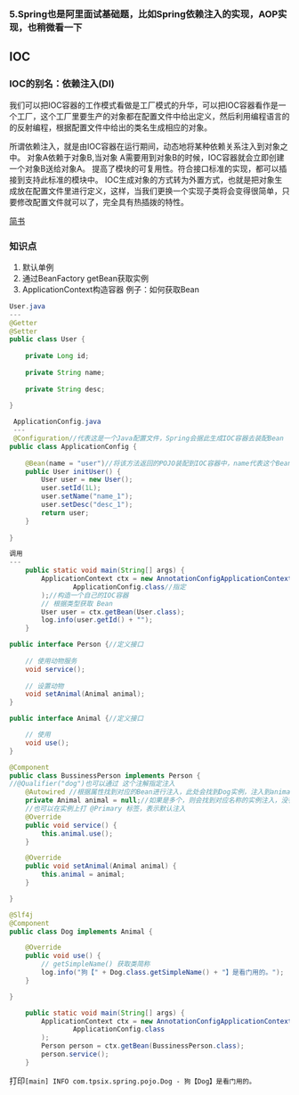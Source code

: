 ### 5.Spring也是阿里面试基础题，比如Spring依赖注入的实现，AOP实现，也稍微看一下
##  IOC
### IOC的别名：依赖注入(DI)
我们可以把IOC容器的工作模式看做是工厂模式的升华，可以把IOC容器看作是一个工厂，这个工厂里要生产的对象都在配置文件中给出定义，然后利用编程语言的的反射编程，根据配置文件中给出的类名生成相应的对象。

所谓依赖注入，就是由IOC容器在运行期间，动态地将某种依赖关系注入到对象之中。
对象A依赖于对象B,当对象 A需要用到对象B的时候，IOC容器就会立即创建一个对象B送给对象A。
提高了模块的可复用性。符合接口标准的实现，都可以插接到支持此标准的模块中。
IOC生成对象的方式转为外置方式，也就是把对象生成放在配置文件里进行定义，这样，当我们更换一个实现子类将会变得很简单，只要修改配置文件就可以了，完全具有热插拨的特性。

[简书](https://www.jianshu.com/p/9e3d40651e80)
### 知识点
1. 默认单例
2. 通过BeanFactory getBean获取实例
3. ApplicationContext构造容器
例子：如何获取Bean
``` java
User.java
---
@Getter  
@Setter  
public class User {  
  
    private Long id;  
  
    private String name;  
  
    private String desc;  
  
}

 ApplicationConfig.java 
 ---
 @Configuration//代表这是一个Java配置文件，Spring会据此生成IOC容器去装配Bean
public class ApplicationConfig {  
      
    @Bean(name = "user")//将该方法返回的POJO装配到IOC容器中，name代表这个Bean的名称
    public User initUser() {  
        User user = new User();  
        user.setId(1L);  
        user.setName("name_1");  
        user.setDesc("desc_1");  
        return user;  
    }
    
}

调用
---
    public static void main(String[] args) {
        ApplicationContext ctx = new AnnotationConfigApplicationContext(
                ApplicationConfig.class//指定
        );//构造一个自己的IOC容器
        // 根据类型获取 Bean
        User user = ctx.getBean(User.class);
        log.info(user.getId() + "");
    }
```

```java
public interface Person {//定义接口
    
    // 使用动物服务
    void service();
    
    // 设置动物
    void setAnimal(Animal animal);    
}

public interface Animal {//定义接口

    // 使用
    void use();    
}

@Component
public class BussinessPerson implements Person {
//@Qualifier("dog")也可以通过 这个注解指定注入
    @Autowired //根据属性找到对应的Bean进行注入，此处会找到Dog实例，注入到animal的实例
    private Animal animal = null;//如果是多个，则会找到对应名称的实例注入，没有会报错
    //也可以在实例上打 @Primary 标签，表示默认注入
    @Override
    public void service() {
        this.animal.use();
    }

    @Override
    public void setAnimal(Animal animal) {
        this.animal = animal;
    }

}

@Slf4j
@Component
public class Dog implements Animal {

    @Override
    public void use() {
        // getSimpleName() 获取类简称
        log.info("狗【" + Dog.class.getSimpleName() + "】是看门用的。");
    }

}

    public static void main(String[] args) {
        ApplicationContext ctx = new AnnotationConfigApplicationContext(
                ApplicationConfig.class
        );
        Person person = ctx.getBean(BussinessPerson.class);
        person.service();
    }
```
打印`[main] INFO com.tpsix.spring.pojo.Dog - 狗【Dog】是看门用的。`
